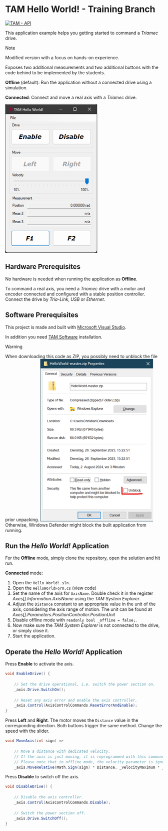 # TAM Hello World! - Training Branch

[![TAM - API](https://img.shields.io/static/v1?label=TAM&message=API&color=b51839)](https://www.triamec.com/en/tam-api.html)

This application example helps you getting started to command a *Triamec* drive.

> [!NOTE]
> Modified version with a focus on hands-on experience.
>
> Exposes two additional measurements and two additional buttons with the code behind to be implemented by the students.

**Offline** (default): Run the application without a connected drive using a simulation.

**Connected**: Connect and move a real axis with a *Triamec* drive.

![TAM Hello World!](./doc/Screenshot.png)

## Hardware Prerequisites

No hardware is needed when running the application as **Offline**.

To command a real axis, you need a *Triamec* drive with a motor and encoder connected and configured with a stable position controller. Connect the drive by *Tria-Link*, *USB* or *Ethernet*.

## Software Prerequisites

This project is made and built with [Microsoft Visual Studio](https://visualstudio.microsoft.com/en/).

In addition you need [TAM Software](https://www.triamec.com/en/tam-software-support.html) installation.

> [!WARNING]
> When downloading this code as ZIP, you possibly need to unblock the file prior unpacking.
> ![Unblock dialog](./doc/unblock.png)
> <br/> Otherwise, Windows Defender might block the built application from running.

## Run the *Hello World!* Application

For the **Offline** mode, simply clone the repository, open the solution and hit run.

**Connected** mode:

1. Open the `Hello World!.sln`.
2. Open the `HelloWorldForm.cs` (view code)
3. Set the name of the axis for `AxisName`. Double check it in the register *Axes[].Information.AxisName* using the *TAM System Explorer*.
4. Adjust the `Distance` constant to an appropriate value in the unit of the axis, considering the axis range of motion. The unit can be found at *Axes[].Parameters.PositionController.PositionUnit*
5. Disable offline mode with `readonly bool _offline = false;`.
6. Now make sure the *TAM System Explorer* is not connected to the drive, or simply close it.
7. Start the application.

## Operate the *Hello World!* Application

Press **Enable** to activate the axis.

```csharp
void EnableDrive() {

    // Set the drive operational, i.e. switch the power section on.
    _axis.Drive.SwitchOn();

    // Reset any axis error and enable the axis controller.
    _axis.Control(AxisControlCommands.ResetErrorAndEnable);
}
```

Press **Left** and **Right**. The motor moves the `Distance` value in the corresponding direction. Both buttons trigger the same method. Change the speed with the slider.

```csharp
void MoveAxis(int sign) =>

    // Move a distance with dedicated velocity.
    // If the axis is just moving, it is reprogrammed with this command.
    // Please note that in offline mode, the velocity parameter is ignored.
    _axis.MoveRelative(Math.Sign(sign) * Distance, _velocityMaximum * _velocitySlider.Value * 0.01f);
```

Press **Disable** to switch off the axis.

```csharp
void DisableDrive() {

    // Disable the axis controller.
    _axis.Control(AxisControlCommands.Disable);

    // Switch the power section off.
    _axis.Drive.SwitchOff();
}
```
